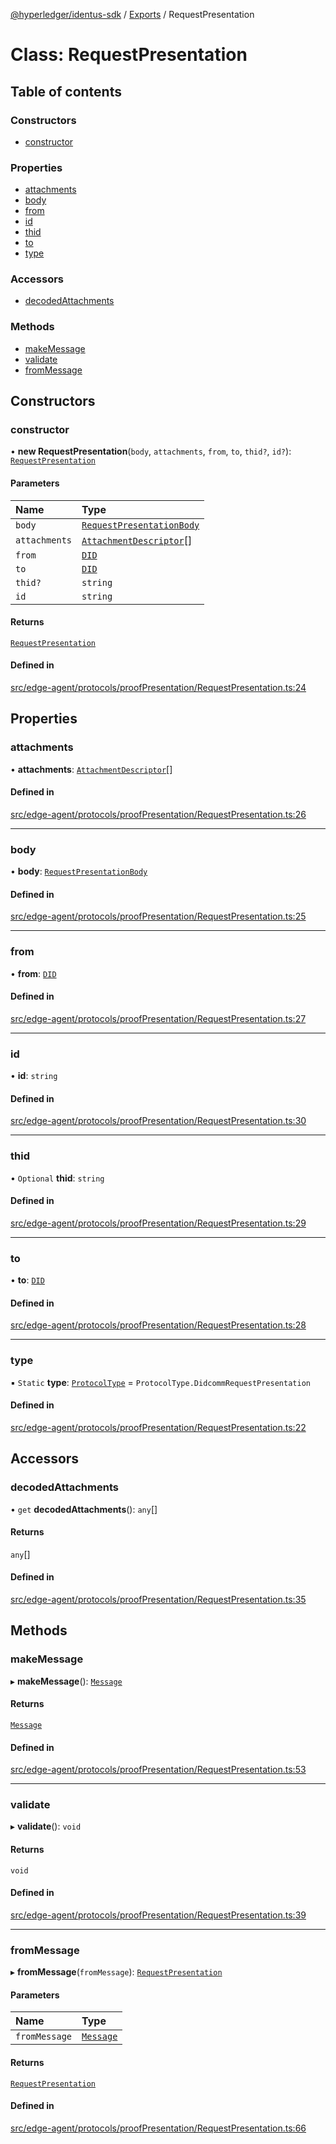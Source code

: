 [@hyperledger/identus-sdk](../README.md) / [Exports](../modules.md) / RequestPresentation

# Class: RequestPresentation

## Table of contents

### Constructors

- [constructor](RequestPresentation.md#constructor)

### Properties

- [attachments](RequestPresentation.md#attachments)
- [body](RequestPresentation.md#body)
- [from](RequestPresentation.md#from)
- [id](RequestPresentation.md#id)
- [thid](RequestPresentation.md#thid)
- [to](RequestPresentation.md#to)
- [type](RequestPresentation.md#type)

### Accessors

- [decodedAttachments](RequestPresentation.md#decodedattachments)

### Methods

- [makeMessage](RequestPresentation.md#makemessage)
- [validate](RequestPresentation.md#validate)
- [fromMessage](RequestPresentation.md#frommessage)

## Constructors

### constructor

• **new RequestPresentation**(`body`, `attachments`, `from`, `to`, `thid?`, `id?`): [`RequestPresentation`](RequestPresentation.md)

#### Parameters

| Name | Type |
| :------ | :------ |
| `body` | [`RequestPresentationBody`](../interfaces/RequestPresentationBody.md) |
| `attachments` | [`AttachmentDescriptor`](Domain.AttachmentDescriptor.md)[] |
| `from` | [`DID`](Domain.DID.md) |
| `to` | [`DID`](Domain.DID.md) |
| `thid?` | `string` |
| `id` | `string` |

#### Returns

[`RequestPresentation`](RequestPresentation.md)

#### Defined in

[src/edge-agent/protocols/proofPresentation/RequestPresentation.ts:24](https://github.com/hyperledger-identus/sdk-ts/blob/d44afc3403bdd5cf86219cd263be20ea744f4706/src/edge-agent/protocols/proofPresentation/RequestPresentation.ts#L24)

## Properties

### attachments

• **attachments**: [`AttachmentDescriptor`](Domain.AttachmentDescriptor.md)[]

#### Defined in

[src/edge-agent/protocols/proofPresentation/RequestPresentation.ts:26](https://github.com/hyperledger-identus/sdk-ts/blob/d44afc3403bdd5cf86219cd263be20ea744f4706/src/edge-agent/protocols/proofPresentation/RequestPresentation.ts#L26)

___

### body

• **body**: [`RequestPresentationBody`](../interfaces/RequestPresentationBody.md)

#### Defined in

[src/edge-agent/protocols/proofPresentation/RequestPresentation.ts:25](https://github.com/hyperledger-identus/sdk-ts/blob/d44afc3403bdd5cf86219cd263be20ea744f4706/src/edge-agent/protocols/proofPresentation/RequestPresentation.ts#L25)

___

### from

• **from**: [`DID`](Domain.DID.md)

#### Defined in

[src/edge-agent/protocols/proofPresentation/RequestPresentation.ts:27](https://github.com/hyperledger-identus/sdk-ts/blob/d44afc3403bdd5cf86219cd263be20ea744f4706/src/edge-agent/protocols/proofPresentation/RequestPresentation.ts#L27)

___

### id

• **id**: `string`

#### Defined in

[src/edge-agent/protocols/proofPresentation/RequestPresentation.ts:30](https://github.com/hyperledger-identus/sdk-ts/blob/d44afc3403bdd5cf86219cd263be20ea744f4706/src/edge-agent/protocols/proofPresentation/RequestPresentation.ts#L30)

___

### thid

• `Optional` **thid**: `string`

#### Defined in

[src/edge-agent/protocols/proofPresentation/RequestPresentation.ts:29](https://github.com/hyperledger-identus/sdk-ts/blob/d44afc3403bdd5cf86219cd263be20ea744f4706/src/edge-agent/protocols/proofPresentation/RequestPresentation.ts#L29)

___

### to

• **to**: [`DID`](Domain.DID.md)

#### Defined in

[src/edge-agent/protocols/proofPresentation/RequestPresentation.ts:28](https://github.com/hyperledger-identus/sdk-ts/blob/d44afc3403bdd5cf86219cd263be20ea744f4706/src/edge-agent/protocols/proofPresentation/RequestPresentation.ts#L28)

___

### type

▪ `Static` **type**: [`ProtocolType`](../enums/ProtocolType.md) = `ProtocolType.DidcommRequestPresentation`

#### Defined in

[src/edge-agent/protocols/proofPresentation/RequestPresentation.ts:22](https://github.com/hyperledger-identus/sdk-ts/blob/d44afc3403bdd5cf86219cd263be20ea744f4706/src/edge-agent/protocols/proofPresentation/RequestPresentation.ts#L22)

## Accessors

### decodedAttachments

• `get` **decodedAttachments**(): `any`[]

#### Returns

`any`[]

#### Defined in

[src/edge-agent/protocols/proofPresentation/RequestPresentation.ts:35](https://github.com/hyperledger-identus/sdk-ts/blob/d44afc3403bdd5cf86219cd263be20ea744f4706/src/edge-agent/protocols/proofPresentation/RequestPresentation.ts#L35)

## Methods

### makeMessage

▸ **makeMessage**(): [`Message`](Domain.Message-1.md)

#### Returns

[`Message`](Domain.Message-1.md)

#### Defined in

[src/edge-agent/protocols/proofPresentation/RequestPresentation.ts:53](https://github.com/hyperledger-identus/sdk-ts/blob/d44afc3403bdd5cf86219cd263be20ea744f4706/src/edge-agent/protocols/proofPresentation/RequestPresentation.ts#L53)

___

### validate

▸ **validate**(): `void`

#### Returns

`void`

#### Defined in

[src/edge-agent/protocols/proofPresentation/RequestPresentation.ts:39](https://github.com/hyperledger-identus/sdk-ts/blob/d44afc3403bdd5cf86219cd263be20ea744f4706/src/edge-agent/protocols/proofPresentation/RequestPresentation.ts#L39)

___

### fromMessage

▸ **fromMessage**(`fromMessage`): [`RequestPresentation`](RequestPresentation.md)

#### Parameters

| Name | Type |
| :------ | :------ |
| `fromMessage` | [`Message`](Domain.Message-1.md) |

#### Returns

[`RequestPresentation`](RequestPresentation.md)

#### Defined in

[src/edge-agent/protocols/proofPresentation/RequestPresentation.ts:66](https://github.com/hyperledger-identus/sdk-ts/blob/d44afc3403bdd5cf86219cd263be20ea744f4706/src/edge-agent/protocols/proofPresentation/RequestPresentation.ts#L66)
